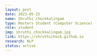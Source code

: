 ```yaml
---
layout: post
date: 2023-05-25
name: Shruthi Chockkalingam
type: Masters Student (Computer Science)
role: student
img: shruthi_chockkalingam.jpg
link: https://shruthichock.github.io
research: NLP
status: active
---
```

